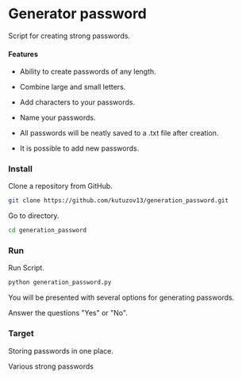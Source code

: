 # Generator password

Script for creating strong passwords.

#### Features
 - Ability to create passwords of any length.

 - Combine large and small letters.

 - Add characters to your passwords.

 - Name your passwords.

 - All passwords will be neatly saved to a .txt file after creation.
   
 - It is possible to add new passwords.


### Install

Clone a repository from GitHub.
```bash
git clone https://github.com/kutuzov13/generation_password.git
```

Go to directory.
```bash
cd generation_password
```

### Run
Run Script.
```bash
python generation_password.py
```

You will be presented with several options for generating passwords.

Answer the questions "Yes" or "No".

### Target

Storing passwords in one place.

Various strong passwords